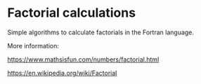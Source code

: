 # Factorial calculations

Simple algorithms to calculate factorials in the Fortran language.

More information:

https://www.mathsisfun.com/numbers/factorial.html

https://en.wikipedia.org/wiki/Factorial
